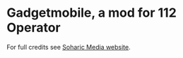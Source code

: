 <h1>Gadgetmobile, a mod for 112 Operator</h1>
<p>For full credits see <a href="https://soharicmedia.com/112/vehicle-mods#gadgetmobile">Soharic Media website</a>.</p>